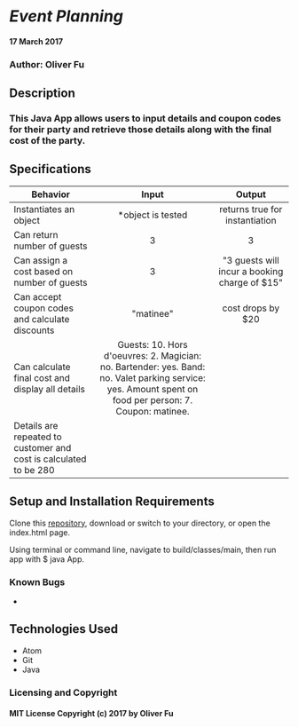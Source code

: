 # _Event Planning_

####  17 March 2017

### Author: Oliver Fu

## Description

### This Java App allows users to input details and coupon codes for their party and retrieve those details along with the final cost of the party.

## Specifications

| Behavior |   Input   |   Output   |
|----------|:---------:|:----------:|
|Instantiates an object|*object is tested |returns true for instantiation|
| Can return number of guests | 3 | 3 |
|Can assign a cost based on number of guests |3| "3 guests will incur a booking charge of $15"|
| Can accept coupon codes and calculate discounts | "matinee" | cost drops by $20 |
| Can calculate final cost and display all details | Guests: 10. Hors d'oeuvres: 2. Magician: no. Bartender: yes. Band: no. Valet parking service: yes. Amount spent on food per person: 7. Coupon: matinee.
 | Details are repeated to customer and cost is calculated to be 280 |


## Setup and Installation Requirements

Clone this  [repository](https://github.com/ofu997/EventPlanningProgram), download or switch to your directory, or open the index.html page.

Using terminal or command line, navigate to build/classes/main, then run app with $ java App. 

### Known Bugs
*

## Technologies Used

* Atom
* Git
* Java


### Licensing and Copyright

#### MIT License Copyright (c) 2017 by Oliver Fu

